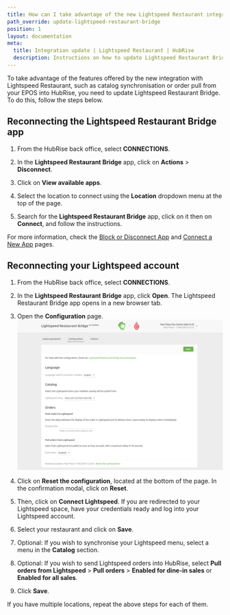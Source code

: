 ```yaml
---
title: How can I take advantage of the new Lightspeed Restaurant integration features?
path_override: update-lightspeed-restaurant-bridge
position: 1
layout: documentation
meta:
  title: Integration update | Lightspeed Restaurant | HubRise
  description: Instructions on how to update Lightspeed Restaurant Bridge, in order to take advantage of the features offered by the new integration with Lightspeed Restaurant.
---
```


To take advantage of the features offered by the new integration with Lightspeed Restaurant, such as catalog synchronisation or order pull from your EPOS into HubRise, you need to update Lightspeed Restaurant Bridge. To do this, follow the steps below.

## Reconnecting the Lightspeed Restaurant Bridge app

1. From the HubRise back office, select **CONNECTIONS**.

1. In the **Lightspeed Restaurant Bridge** app, click on **Actions** > **Disconnect**.

1. Click on **View available apps**.

1. Select the location to connect using the **Location** dropdown menu at the top of the page.

1. Search for the **Lightspeed Restaurant Bridge** app, click on it then on **Connect**, and follow the instructions.

For more information, check the [Block or Disconnect App](/docs/connections/#disconnect-app) and [Connect a New App](/docs/connections/#connect-a-new-app) pages.

## Reconnecting your Lightspeed account

1. From the HubRise back office, select **CONNECTIONS**.

1. In the **Lightspeed Restaurant Bridge** app, click **Open**. The Lightspeed Restaurant Bridge app opens in a new browser tab.

1. Open the **Configuration** page. ![Update Lightspeed Restaurant Bridge - Configuration page](../../en/images/014-configuration-page.png)

1. Click on **Reset the configuration**, located at the bottom of the page. In the confirmation modal, click on **Reset**.

1. Then, click on **Connect Lightspeed**. If you are redirected to your Lightspeed space, have your credentials ready and log into your Lightspeed account.

1. Select your restaurant and click on **Save**.

1. Optional: If you wish to synchronise your Lightspeed menu, select a menu in the **Catalog** section.

1. Optional: If you wish to send Lightspeed orders into HubRise, select **Pull orders from Lightspeed** > **Pull orders** > **Enabled for dine-in sales** or **Enabled for all sales**.

1. Click **Save**.

If you have multiple locations, repeat the above steps for each of them.
